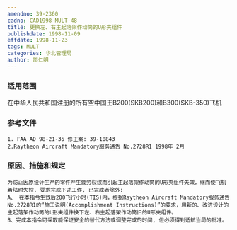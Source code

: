 ```yaml
---
amendno: 39-2360
cadno: CAD1998-MULT-48
title: 更换左、右主起落架作动筒的U形夹组件
publishdate: 1998-11-09
effdate: 1998-11-23
tags: MULT
categories: 华北管理局
author: 邵仁明
---
```


### 适用范围 
在中华人民共和国注册的所有空中国王B200(SKB200)和B300(SKB-350)飞机

<!--more-->
### 参考文件
    1. FAA AD 98-21-35 修正案: 39-10843 
    2.Raytheon Aircraft Mandatory服务通告 No.2728R1 1998年 2月

### 原因、措施和规定 
    为防止因原设计生产的零件产生疲劳裂纹而引起主起落架作动筒的U形夹组件失效，继而使飞机着陆时失控, 要求完成下述工作, 已完成者除外: 
    A、 在本指令生效后200飞行小时(TIS)内，根据Raytheon Aircraft Mandatory服务通告No.2728R1的“施工说明(Accomplishment Instructions)”的要求，用新的、改进设计的主起落架作动筒的U形夹组件换下左、右主起落架作动筒旧的U形夹组件。 
    B、完成本指令可采取能保证安全的替代方法或调整完成的时间, 但必须得到适航当局的批准。
